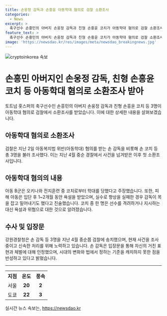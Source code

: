 ```yaml
---
title: 손웅정 감독과 손흥윤 아동학대 혐의로 검찰 소환조사
categories:
  - News
excerpt: >
  축구선수 손흥민의 아버지 손웅정 감독과 친형 손흥윤 코치가 아동학대 혐의로 검찰 소환조사를 받았다. 지난 2일 아동복지법 위반 혐의를 받은 이후, 검찰은 손 감독과 손 코치 등 3명을 조사했다. 혐의는 오키나와에서 학대한 사건으로, 아동은 신체 및 정서적 피해를 입었으며, 코치들에게 욕설과 폭력을 당했다고 주장했다. 손 감독은 거친 표현과 체벌을 인정하면서 사과했지만, 아카데미 측과의 합의에서 문제가 생겨 합의에 이르지 못한 것으로 전해졌다.
feature_text: >
  축구선수 손흥민의 아버지 손웅정 감독과 친형 손흥윤 코치가 아동학대 혐의로 검찰 소환조사를 받았다. 지난 2일 아동복지법 위반 혐의를 받은 이후, 검찰은 손 감독과 손 코치 등 3명을 조사했다. 혐의는 오키나와에서 학대한 사건으로, 아동은 신체 및 정서적 피해를 입었으며, 코치들에게 욕설과 폭력을 당했다고 주장했다. 손 감독은 거친 표현과 체벌을 인정하면서 사과했지만, 아카데미 측과의 합의에서 문제가 생겨 합의에 이르지 못한 것으로 전해졌다.
image: 'https://newsdao.kr/res/images/meta/newsdao_breakingnews.jpg'
---
```


<p><img src="https://newsdao.kr/res/images/meta/newsdao_breakingnews.jpg" alt="cryptoinkorea 속보" /></p>

<h1>손흥민 아버지인 손웅정 감독, 친형 손흥윤 코치 등 아동학대 혐의로 소환조사 받아</h1>

<p data-ke-size="size16">토트넘 홋스퍼의 축구선수인 손흥민의 아버지 손웅정 감독과 친형 손흥윤 코치 등 3명이 아동학대 혐의로 검찰에서 소환조사를 받았습니다. 이에 대한 상세한 내용을 살펴보겠습니다.</p>

<h2 data-ke-size="size26">아동학대 혐의로 소환조사</h2>

<p data-ke-size="size16">검찰은 지난 2일 아동복지법 위반(아동학대) 혐의를 받는 손 감독을 비롯해 손 코치 등 총 3명을 불러 조사했다. 이는 지난 4월 중순 경찰에서 사건을 넘겨받은 이후 첫 소환조사입니다.</p>

<h2 data-ke-size="size26">아동학대 혐의의 내용</h2>

<p data-ke-size="size16">아동 B군은 오키나와 전지훈련 중 코치로부터 학대를 당했다고 주장했습니다. 또한, 피해 아동은 입단 후 1~2개월 동안 욕설을 받았으며, 실수로 향상을 실패한 경우 감독이 목을 잡고 밀어내기도 했다고 진술했습니다. 코치 중 한 명은 선수를 격려하거나 지시하는 대신 욕설과 위협으로 대한 것으로 알려졌습니다.</p>

<h2 data-ke-size="size26">수사 및 입장문</h2>

<p data-ke-size="size16">강원경찰청은 손 감독 등 3명을 지난 4월 중순쯤 검찰에 송치했으며, 현재 사건을 조사 중이고 신속한 처리를 위해 노력하고 있습니다. 손 감독은 입장문을 통해 자신의 거친 표현과 체벌에 대해 인정했으며, 시대의 변화와 법에서 정하는 기준을 캐치하지 못한 점을 반성하고 있다고 밝혔습니다.</p>

<hr>

<table>
  <tr>
    <th>지점</th>
    <th>온도</th>
    <th>풍속</th>
  </tr>
  <tr>
    <td>서울</td>
    <td style="text-align: center; height: 17px;"><b>20</b></td>
    <td style="text-align: center; height: 17px;"><b>2</b></td>
  </tr>
  <tr>
    <td>도쿄</td>
    <td style="text-align: center; height: 17px;"><b>22</b></td>
    <td style="text-align: center; height: 17px;"><b>3</b></td>
  </tr>
</table>
실시간 뉴스 속보는, <a href="https://newsdao.kr" rel="dofollow">https://newsdao.kr</a>


